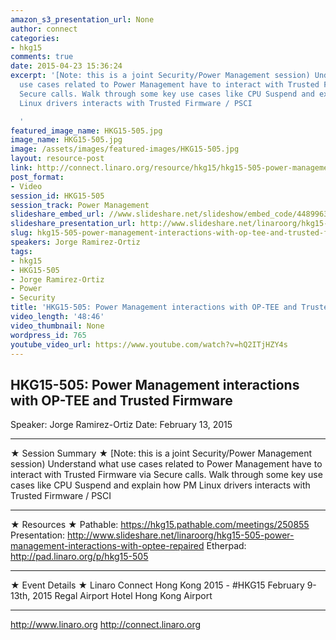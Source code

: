 ```yaml
---
amazon_s3_presentation_url: None
author: connect
categories:
- hkg15
comments: true
date: 2015-04-23 15:36:24
excerpt: '[Note: this is a joint Security/Power Management session) Understand what
  use cases related to Power Management have to interact with Trusted Firmware via
  Secure calls. Walk through some key use cases like CPU Suspend and explain how PM
  Linux drivers interacts with Trusted Firmware / PSCI

  '
featured_image_name: HKG15-505.jpg
image_name: HKG15-505.jpg
image: /assets/images/featured-images/HKG15-505.jpg
layout: resource-post
link: http://connect.linaro.org/resource/hkg15/hkg15-505-power-management-interactions-with-op-tee-and-trusted-firmware/
post_format:
- Video
session_id: HKG15-505
session_track: Power Management
slideshare_embed_url: //www.slideshare.net/slideshow/embed_code/44899635
slideshare_presentation_url: http://www.slideshare.net/linaroorg/hkg15-505-power-management-interactions-with-optee-repaired
slug: hkg15-505-power-management-interactions-with-op-tee-and-trusted-firmware
speakers: Jorge Ramirez-Ortiz
tags:
- hkg15
- HKG15-505
- Jorge Ramirez-Ortiz
- Power
- Security
title: 'HKG15-505: Power Management interactions with OP-TEE and Trusted Firmware'
video_length: '48:46'
video_thumbnail: None
wordpress_id: 765
youtube_video_url: https://www.youtube.com/watch?v=hQ2ITjHZY4s
---
```


## HKG15-505: Power Management interactions with OP-TEE and Trusted Firmware

Speaker: Jorge Ramirez-Ortiz
Date: February 13, 2015

---

★ Session Summary ★
[Note: this is a joint Security/Power Management session) Understand what use cases related to Power Management have to interact with Trusted Firmware via Secure calls. Walk through some key use cases like CPU Suspend and explain how PM Linux drivers interacts with Trusted Firmware / PSCI

---

★ Resources ★
Pathable: https://hkg15.pathable.com/meetings/250855
Presentation: http://www.slideshare.net/linaroorg/hkg15-505-power-management-interactions-with-optee-repaired
Etherpad: http://pad.linaro.org/p/hkg15-505

---

★ Event Details ★
Linaro Connect Hong Kong 2015 - #HKG15
February 9-13th, 2015
Regal Airport Hotel Hong Kong Airport

---

http://www.linaro.org
http://connect.linaro.org